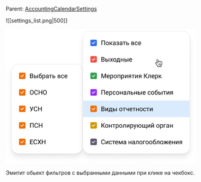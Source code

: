 
Parent: [AccountingCalendarSettings](Settings.md)

![[settings_list.png|500]]

<img src="../../assets/settings_list.png" width="500">

Эмитит обьект фильтров с выбранными данными при клике на чекбокс.